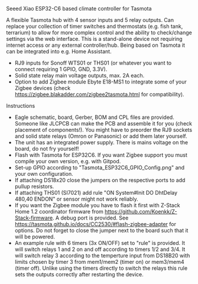 Seeed Xiao ESP32-C6 based climate controller for Tasmota

A flexible Tasmota hub with 4 sensor inputs and 5 relay outputs. Can replace your collection of timer switches and thermostats (e.g. fish tank, terrarium) to allow for more complex control and the ability to check/change settings via the web interface. This is a stand-alone device not requiring internet access or any external controller/hub. Being based on Tasmota it can be integrated into e.g. Home Assistant. 
- RJ9 inputs for Sonoff WTS01 or THS01 (or whatever you want to connect requiring 1 GPIO, GND, 3.3V).
- Solid state relay main voltage outputs, max. 2A each.
- Option to add Zigbee module Ebyte E18-MS1 to integrate some of your Zigbee devices (check https://zigbee.blakadder.com/zigbee2tasmota.html for compatibility).

Instructions
- Eagle schematic, board, Gerber, BOM and CPL files are provided. Someone like JLCPCB can make the PCB and assemble it for you (check placement of components!). You might have to preorder the RJ9 sockets and solid state relays (Omron or Panasonic) or add them later yourself.
- The unit has an integrated power supply. There is mains voltage on the board, do not fry yourself!
- Flash with Tasmota for ESP32C6. If you want Zigbee support you must compile your own version, e.g. with Gitpod.
- Set-up GPIO according to "Tasmota_ESP32C6_GPIO_Config.png" and your own configuration.
- If attaching DS18x20 close the jumpers on the respective ports to add pullup resistors.
- If attaching THS01 (SI7021) add rule "ON System#Init DO DhtDelay 480,40 ENDON" or sensor might not work reliably.
- If you want the Zigbee module you have to flash it first with Z-Stack Home 1.2 coordinator firmware from https://github.com/Koenkk/Z-Stack-firmware. A debug port is provided. See https://tasmota.github.io/docs/CC2530/#flash-zigbee-adapter for options. Do not forget to close the jumper next to the board such that it will be powered.
- An example rule with 6 timers (3x ON/OFF) set to "rule" is provided. It will switch relays 1 and 2 on and off according to timers 1/2 and 3/4. It will switch relay 3 according to the temperture input from DS18B20 with limits chosen by timer 3 from mem1/mem2 (timer on) or mem3/mem4 (timer off). Unlike using the timers directly to switch the relays this rule sets the outputs correctly after restarting the device. 
